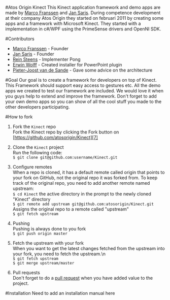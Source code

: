 #Atos Origin Kinect
This Kinect application framework and demo apps are made by [Marco Franssen][1] and [Jan Saris][3]. During competence development at their company Atos Origin they started on februari 2011 by creating some apps and a framework with Microsoft Kinect. They started with a implementation in c#/WPF using the PrimeSense drivers and OpenNI SDK.

#Contributors
* [Marco Franssen][1] - Founder
* [Jan Saris][3] - Founder
* [Rein Steens][4] - Implementer Pong
* [Erwin Wolff][5] - Created installer for PowerPoint plugin
* [Pieter-Joost van de Sande][2] - Gave some advice on the architecture

#Goal
Our goal is to create a framework for developers on top of Kinect. This Framework should support easy access to gestures etc. All the demo apps we created to test our framework are included. We would love it when you guys help to extend and improve the framework. Don't forget to add your own demo apps so you can show of all the cool stuff you made to the other developers participating.

#How to fork
1. Fork the `Kinect` repo<br />
Fork the Kinect repo by clicking the Fork button on [https://github.com/atosorigin/Kinect][7]<br />

1. Clone the `Kinect` project<br />
Run the following code:<br />
`$ git clone git@github.com:username/Kinect.git`<br />

1. Configure remotes<br />
When a repo is cloned, it has a default remote called origin that points to your fork on GitHub, not the original repo it was forked from. To keep track of the original repo, you need to add another remote named upstream:<br />
`$ cd Kinect` the active directory in the prompt to the newly cloned "Kinect" directory<br />
`$ git remote add upstream git@github.com:atosorigin/Kinect.git` Assigns the original repo to a remote called "upstream"<br />
`$ git fetch upstream`<br />

1. Pushing<br />
Pushing is always done to you fork<br />
`$ git push origin master`<br />

1. Fetch the upstream with your fork<br />
When you want to get the latest changes fetched from the upstream into your fork, you need to fetch the upstream.\n<br />
`$ git fetch upstream`<br />
`$ git merge upstream/master`<br />

1. Pull requests<br />
Don't forget to do a [pull request][6] when you have added value to the project.<br />

[1]: https://github.com/marcofranssen "Marco Franssen's Github profile"
[2]: https://github.com/pjvds "Pieter Joost van de Sande's Github profile"
[3]: https://github.com/jansaris "Jan Saris's Github profile"
[4]: https://github.com/ReinSteens "Rein Steens's Github profile"
[5]: https://github.com/erwinwolff "Erwin Wolff's Github profile"
[6]: http://github.com/guides/pull-requests "Pull request guide"
[7]: https://github.com/atosorigin/Kinect "Atos Origin Kinect Repository"

#Installation
Need to add an installation manual here

